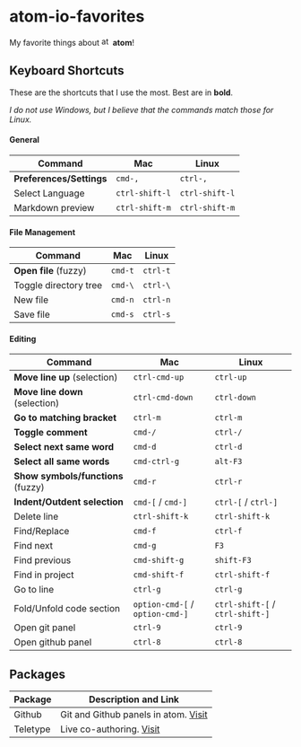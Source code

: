 # atom-io-favorites
My favorite things about <img src="https://seeklogo.com/images/A/atom-logo-19BD90FF87-seeklogo.com.png" alt="atom logo" width="16px"></img> **atom**!

## Keyboard Shortcuts
These are the shortcuts that I use the most. Best are in **bold**.

*I do not use Windows, but I believe that the commands match those for Linux.*

#### General
| Command | Mac | Linux |
|---|---|---|
| **Preferences/Settings** | `cmd-,` | `ctrl-,` |
| Select Language | `ctrl-shift-l` | `ctrl-shift-l` |
| Markdown preview | `ctrl-shift-m` | `ctrl-shift-m` |

#### File Management
| Command | Mac | Linux |
|---|---|---|
| **Open file** (fuzzy) | `cmd-t` | `ctrl-t` |
| Toggle directory tree | `cmd-\` | `ctrl-\` |
| New file | `cmd-n` | `ctrl-n` |
| Save file | `cmd-s` | `ctrl-s` |

#### Editing
| Command | Mac | Linux |
|---|---|---|
| **Move line up** (selection) | `ctrl-cmd-up` | `ctrl-up` |
| **Move line down** (selection) | `ctrl-cmd-down` | `ctrl-down` |
| **Go to matching bracket** | `ctrl-m` | `ctrl-m` |
| **Toggle comment** | `cmd-/` | `ctrl-/` |
| **Select next same word** | `cmd-d` | `ctrl-d` |
| **Select all same words** | `cmd-ctrl-g` | `alt-F3` |
| **Show symbols/functions** (fuzzy) | `cmd-r` | `ctrl-r` |
| **Indent/Outdent selection** | `cmd-[` / `cmd-]` | `ctrl-[` / `ctrl-]` |
| Delete line | `ctrl-shift-k` | `ctrl-shift-k` |
| Find/Replace | `cmd-f` | `ctrl-f` |
| Find next | `cmd-g` | `F3` |
| Find previous | `cmd-shift-g` | `shift-F3` |
| Find in project | `cmd-shift-f` | `ctrl-shift-f` |
| Go to line | `ctrl-g` | `ctrl-g` |
| Fold/Unfold code section | `option-cmd-[` / `option-cmd-]` | `ctrl-shift-[` / `ctrl-shift-]` |
| Open git panel | `ctrl-9` | `ctrl-9` |
| Open github panel | `ctrl-8` | `ctrl-8` |

## Packages
| Package | Description and Link |
|---|---|
| Github | Git and Github panels in atom. [Visit](https://github.atom.io/) |
| Teletype | Live co-authoring. [Visit](https://teletype.atom.io/)
